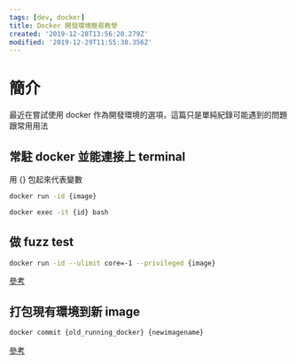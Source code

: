 ```yaml
---
tags: [dev, docker]
title: Docker 開發環境簡易教學
created: '2019-12-28T13:56:20.279Z'
modified: '2019-12-29T11:55:38.356Z'
---
```


# 簡介
最近在嘗試使用 docker 作為開發環境的選項，這篇只是單純紀錄可能遇到的問題跟常用用法

## 常駐 docker 並能連接上 terminal
用 {} 包起來代表變數
```bash
docker run -id {image}

docker exec -it {id} bash
```

## 做 fuzz test
```bash
docker run -id --ulimit core=-1 --privileged {image}
```
[參考](https://ephrain.net/docker-%E5%9C%A8-container-%E8%A3%A1%E8%A8%AD%E5%AE%9A-core-dump-%E7%9A%84%E6%AA%94%E6%A1%88%E5%90%8D%E7%A8%B1%E6%A0%BC%E5%BC%8F/)

## 打包現有環境到新 image
```bash
docker commit {old_running_docker} {newimagename}
```

[參考](https://stackoverflow.com/questions/28302178/how-can-i-add-a-volume-to-an-existing-docker-container)
